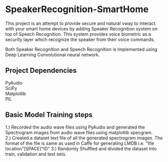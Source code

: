 # SpeakerRecognition-SmartHome
This project is an attempt to provide secure and natural vway to interact with your smart home devices by adding Speaker Recognition system on top of Speech Recognition. This system provides voice biometric as a security layer which recognize the speaker from their voice commands. 

Both Speaker Recognition and Speech Recognition is implemented using Deep Learning Convolutional neural network. 

## Project Dependencies 
PyAudio <br />
SciPy <br />
Matplotlib <br />
PIL <br />

## Basic Model Training steps 
1.) Recorded the audio wave files using PyAudio and generated the Spectrogram images from audio wave files using matplotlib specgram. <br />
2.) Created a dataset text file of all the generated spectrogram images. The format of the file is same as used in Caffe for generating LMDB i.e. "file location"[SPACE]"ID"
3.) Randomly Shuffled and  divided the dataset into train, validation and test sets.

